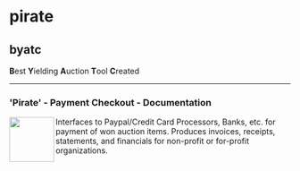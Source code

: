 # pirate

## byatc

**B**est **Y**ielding **A**uction **T**ool **C**reated

-----
### 'Pirate' - Payment Checkout - Documentation

 <img src="https://s3.amazonaws.com/potofcoffee2go/byatc/images/pirate.svg" height="80" width="80" align="left">
 <p>Interfaces to Paypal/Credit Card Processors, Banks, etc. for payment of won auction items. Produces invoices, receipts, statements, and financials for non-profit or for-profit organizations.</p>
<br />
